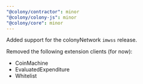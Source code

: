 ```yaml
---
"@colony/contractor": minor
"@colony/colony-js": minor
"@colony/core": minor
---
```


Added support for the colonyNetwork `imwss` release.

Removed the following extension clients (for now):

- CoinMachine
- EvaluatedExpenditure
- Whitelist
